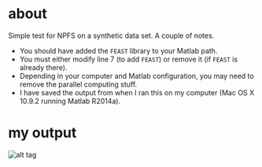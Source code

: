 # about

Simple test for NPFS on a synthetic data set. A couple of notes.
* You should have added the `FEAST` library to your Matlab path. 
* You must either modify line 7 (to add `FEAST`) or remove it (if `FEAST` is already there).
* Depending in your computer and Matlab configuration, you may need to remove the parallel computing stuff. 
* I have saved the output from when I ran this on my computer (Mac OS X 10.9.2 running Matlab R2014a). 

# my output 
![alt tag](https://raw.github.com/gditzler/npfs-test/master/result.png)

